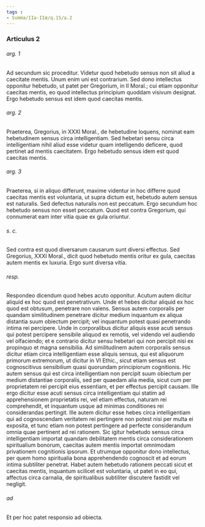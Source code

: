 ```yaml
---
tags : 
- Summa/IIa-IIæ/q.15/a.2
---
```


### Articulus 2

###### arg. 1
Ad secundum sic proceditur. Videtur quod hebetudo sensus non sit aliud a caecitate mentis. Unum enim uni est contrarium. Sed dono intellectus opponitur hebetudo, ut patet per Gregorium, in II Moral.; cui etiam opponitur caecitas mentis, eo quod intellectus principium quoddam visivum designat. Ergo hebetudo sensus est idem quod caecitas mentis.

###### arg. 2
Praeterea, Gregorius, in XXXI Moral., de hebetudine loquens, nominat eam hebetudinem sensus circa intelligentiam. Sed hebetari sensu circa intelligentiam nihil aliud esse videtur quam intelligendo deficere, quod pertinet ad mentis caecitatem. Ergo hebetudo sensus idem est quod caecitas mentis.

###### arg. 3
Praeterea, si in aliquo differunt, maxime videntur in hoc differre quod caecitas mentis est voluntaria, ut supra dictum est, hebetudo autem sensus est naturalis. Sed defectus naturalis non est peccatum. Ergo secundum hoc hebetudo sensus non esset peccatum. Quod est contra Gregorium, qui connumerat eam inter vitia quae ex gula oriuntur.

###### s. c.
Sed contra est quod diversarum causarum sunt diversi effectus. Sed Gregorius, XXXI Moral., dicit quod hebetudo mentis oritur ex gula, caecitas autem mentis ex luxuria. Ergo sunt diversa vitia.

###### resp.
Respondeo dicendum quod hebes acuto opponitur. Acutum autem dicitur aliquid ex hoc quod est penetrativum. Unde et hebes dicitur aliquid ex hoc quod est obtusum, penetrare non valens. Sensus autem corporalis per quandam similitudinem penetrare dicitur medium inquantum ex aliqua distantia suum obiectum percipit; vel inquantum potest quasi penetrando intima rei percipere. Unde in corporalibus dicitur aliquis esse acuti sensus qui potest percipere sensibile aliquod ex remotis, vel videndo vel audiendo vel olfaciendo; et e contrario dicitur sensu hebetari qui non percipit nisi ex propinquo et magna sensibilia. Ad similitudinem autem corporalis sensus dicitur etiam circa intelligentiam esse aliquis sensus, qui est aliquorum primorum extremorum, ut dicitur in VI Ethic., sicut etiam sensus est cognoscitivus sensibilium quasi quorundam principiorum cognitionis. Hic autem sensus qui est circa intelligentiam non percipit suum obiectum per medium distantiae corporalis, sed per quaedam alia media, sicut cum per proprietatem rei percipit eius essentiam, et per effectus percipit causam. Ille ergo dicitur esse acuti sensus circa intelligentiam qui statim ad apprehensionem proprietatis rei, vel etiam effectus, naturam rei comprehendit, et inquantum usque ad minimas conditiones rei considerandas pertingit. Ille autem dicitur esse hebes circa intelligentiam qui ad cognoscendam veritatem rei pertingere non potest nisi per multa ei exposita, et tunc etiam non potest pertingere ad perfecte considerandum omnia quae pertinent ad rei rationem. Sic igitur hebetudo sensus circa intelligentiam importat quandam debilitatem mentis circa considerationem spiritualium bonorum, caecitas autem mentis importat omnimodam privationem cognitionis ipsorum. Et utrumque opponitur dono intellectus, per quem homo spiritualia bona apprehendendo cognoscit et ad eorum intima subtiliter penetrat. Habet autem hebetudo rationem peccati sicut et caecitas mentis, inquantum scilicet est voluntaria, ut patet in eo qui, affectus circa carnalia, de spiritualibus subtiliter discutere fastidit vel negligit.

###### ad 
Et per hoc patet responsio ad obiecta.

